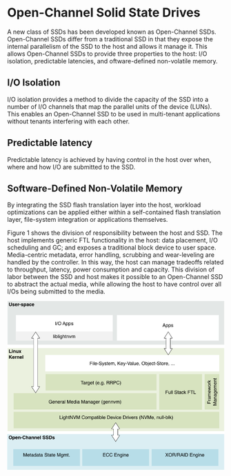# Open-Channel Solid State Drives
A new class of SSDs has been developed known as Open-Channel SSDs. Open-Channel SSDs differ from a traditional SSD in that they expose the internal parallelism of the SSD to the host and allows it manage it. This allows Open-Channel SSDs to provide three properties to the host: I/O isolation, predictable latencies, and oftware-defined non-volatile memory.

## I/O Isolation 
I/O isolation provides a method to divide the capacity of the SSD into a number of I/O channels that map the parallel units of the device (LUNs). This enables an Open-Channel SSD to be  used in multi-tenant applications without tenants interfering with each other. 

## Predictable latency 
Predictable latency is achieved by having control in the host over when, where and how I/O are submitted to the SSD.

## Software-Defined Non-Volatile Memory
By integrating the SSD flash translation layer into the host, workload optimizations can be applied either within a self-contained flash translation layer, file-system integration or applications themselves. 

Figure 1 shows the division of responsibility between the host and SSD. The host implements generic FTL functionality in the host: data placement, I/O scheduling and GC; and exposes a traditional block device to user space. Media-centric metadata, error handling, scrubbing and wear-leveling are handled by the controller. In this way, the host can manage tradeoffs related to throughput, latency, power consumption and capacity. This division of labor between the SSD and host makes it possible to an Open-Channel SSD to abstract the actual media, while allowing the host to have control over all I/Os being submitted to the media.

![Figure 1](img/LightNVMArch.png)
